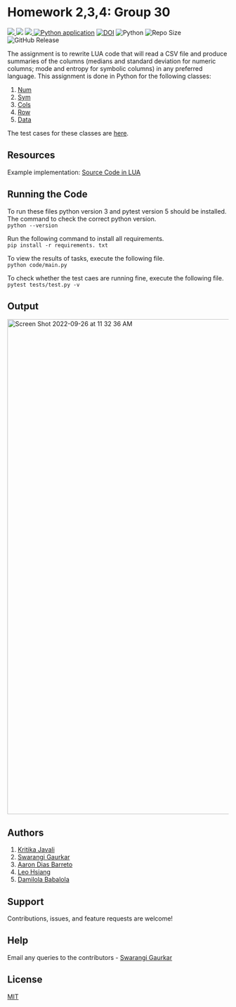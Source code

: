 # Homework 2,3,4: Group 30

<a href="https://github.com/Swarangigaurkar/Group30_Hw2_3_4_5" alt="File count"><img src="https://img.shields.io/github/directory-file-count/swarangigaurkar/group30_hw2_3_4_5?style=plastic"/> </a>
<a href="https://github.com/Swarangigaurkar/Group30_Hw2_3_4_5/blob/main/License.md" alt="LICENSE">
  <img src="https://img.shields.io/github/license/swarangigaurkar/group30_Hw2_3_4_5?style=plastic" /></a>
<a href="https://github.com/Swarangigaurkar/Group30_Hw2_3_4_5/graphs/contributors" alt="Contributors">
<img src="https://img.shields.io/github/contributors/swarangigaurkar/Group30_Hw2_3_4_5?style=plastic"/> </a>
[![Python application](https://github.com/Swarangigaurkar/Group30_Hw2_3_4_5/actions/workflows/python-app.yml/badge.svg?style=plastic?branch=main)](https://github.com/Swarangigaurkar/Group30_Hw2_3_4_5/actions/workflows/python-app.yml)
[![DOI](https://zenodo.org/badge/532051492.svg?style=plastic)](https://zenodo.org/badge/latestdoi/532051492)
![Python](https://img.shields.io/badge/python-v3.8+-yellow.svg)
![Repo Size](https://img.shields.io/github/repo-size/Swarangigaurkar/Group30_Hw2_3_4_5?color=brightgreen)
![GitHub Release](https://img.shields.io/github/release/Swarangigaurkar/Group30_Hw2_3_4_5?color=brightblue)



The assignment is to rewrite LUA code that will read a CSV file and produce summaries of the columns (medians and standard deviation for numeric columns; mode and entropy for symbolic columns) in any preferred language. This assignment is done in Python for the following classes:
1. [Num](https://github.com/Swarangigaurkar/Group30_Hw2_3_4_5/blob/main/src/numeric.py)  
2. [Sym](https://github.com/Swarangigaurkar/Group30_Hw2_3_4_5/blob/main/src/Sym.py)  
3. [Cols](https://github.com/Swarangigaurkar/Group30_Hw2_3_4_5/blob/main/src/Cols.py)  
4. [Row](https://github.com/Swarangigaurkar/Group30_Hw2_3_4_5/blob/main/src/Row.py)  
5. [Data](https://github.com/Swarangigaurkar/Group30_Hw2_3_4_5/blob/main/src/Data.py) 

The test cases for these classes are [here](https://github.com/Swarangigaurkar/Group30_Hw2_3_4_5/blob/main/test/test.py).

## Resources

Example implementation: [Source Code in LUA](https://github.com/txt/se22/blob/main/etc/pdf/csv.pdf)

## Running the Code

To run these files python version 3 and pytest version 5 should be installed.
The command to check the correct python version. </br>
```python --version```

Run the following command to install all requirements. </br>
```pip install -r requirements. txt```

To view the results of tasks, execute the following file. </br>
```python code/main.py```

To check whether the test caes are running fine, execute the following file. </br>
```pytest tests/test.py -v```

## Output 

<img width="1127" alt="Screen Shot 2022-09-26 at 11 32 36 AM" src="https://user-images.githubusercontent.com/112131763/192319969-40eb6a46-b59e-409f-9d53-486c2f7f4f5d.png">


## Authors 

1. [Kritika Javali](https://github.com/ksjavali)
2. [Swarangi Gaurkar](https://github.com/Swarangigaurkar)
3. [Aaron Dias Barreto](https://github.com/aaron278)
4. [Leo Hsiang](https://github.com/leoohsiang)
5. [Damilola Babalola](https://github.com/JohnDamilola)


##  Support

Contributions, issues, and feature requests are welcome!

## Help

Email any queries to the contributors -
[Swarangi Gaurkar](sgaurka@ncsu.edu)


## License
[MIT](https://tldrlegal.com/license/mit-license)
